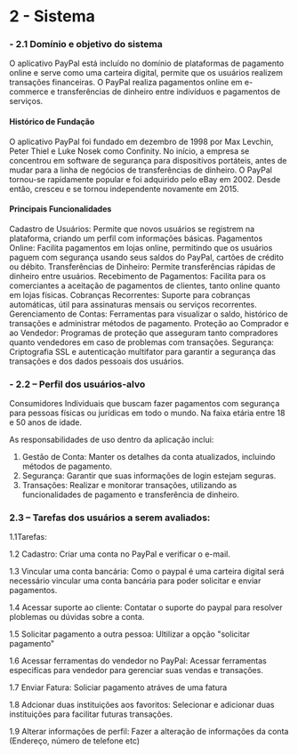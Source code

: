 # 2 - Sistema
### - 2.1 Domínio e objetivo do sistema 
O aplicativo PayPal está incluído no domínio de plataformas de pagamento online e serve como uma carteira digital, permite que os usuários realizem transações financeiras. O PayPal realiza pagamentos online em e-commerce e transferências de dinheiro entre indivíduos e pagamentos de serviços.

#### Histórico de Fundação
O aplicativo PayPal foi fundado em dezembro de 1998 por Max Levchin, Peter Thiel e Luke Nosek como Confinity. No início, a empresa se concentrou em software de segurança para dispositivos portáteis, antes de mudar para a linha de negócios de transferências de dinheiro. O PayPal tornou-se rapidamente popular e foi adquirido pelo eBay em 2002. Desde então, cresceu e se tornou independente novamente em 2015.

#### Principais Funcionalidades
Cadastro de Usuários: Permite que novos usuários se registrem na plataforma, criando um perfil com informações básicas.
Pagamentos Online: Facilita pagamentos em lojas online, permitindo que os usuários paguem com segurança usando seus saldos do PayPal, cartões de crédito ou débito.
Transferências de Dinheiro: Permite transferências rápidas de dinheiro entre usuários.
Recebimento de Pagamentos: Facilita para os comerciantes a aceitação de pagamentos de clientes, tanto online quanto em lojas físicas.
Cobranças Recorrentes: Suporte para cobranças automáticas, útil para assinaturas mensais ou serviços recorrentes.
Gerenciamento de Contas: Ferramentas para visualizar o saldo, histórico de transações e administrar métodos de pagamento.
Proteção ao Comprador e ao Vendedor: Programas de proteção que asseguram tanto compradores quanto vendedores em caso de problemas com transações.
Segurança: Criptografia SSL e autenticação multifator para garantir a segurança das transações e dos dados pessoais dos usuários.

### - 2.2 – Perfil dos usuários-alvo

Consumidores Individuais que buscam fazer pagamentos com segurança para pessoas físicas ou jurídicas em todo o mundo. Na faixa etária entre 18 e 50 anos de idade. 


As responsabilidades de uso dentro da aplicação inclui:
1. Gestão de Conta: Manter os detalhes da conta atualizados, incluindo métodos de pagamento.
2. Segurança: Garantir que suas informações de login estejam seguras.
3. Transações: Realizar e monitorar transações, utilizando as funcionalidades de pagamento e transferência de dinheiro.


### 2.3 – Tarefas dos usuários a serem avaliados:

1.1Tarefas:

1.2 Cadastro:
Criar uma conta no PayPal e verificar o e-mail.

1.3 Vincular uma conta bancária:
Como o paypal é uma carteira digital será necessário vincular uma conta bancária para poder solicitar e enviar pagamentos.

1.4 Acessar suporte ao cliente: 
Contatar o suporte do paypal para resolver ploblemas ou dúvidas sobre a conta.

1.5 Solicitar pagamento a outra pessoa: 
Ultilizar a opção "solicitar pagamento"

1.6 Acessar ferramentas do vendedor no PayPal: 
Acessar ferramentas especifícas para vendedor para gerenciar suas vendas e transações.

1.7 Enviar Fatura:
Soliciar pagamento atráves de uma fatura 

1.8 Adcionar duas instituições aos favoritos: 
Selecionar e adicionar duas instituições para facilitar futuras transações.

1.9 Alterar informações de perfil: 
Fazer a alteração de informações da conta (Endereço, número de telefone etc)



